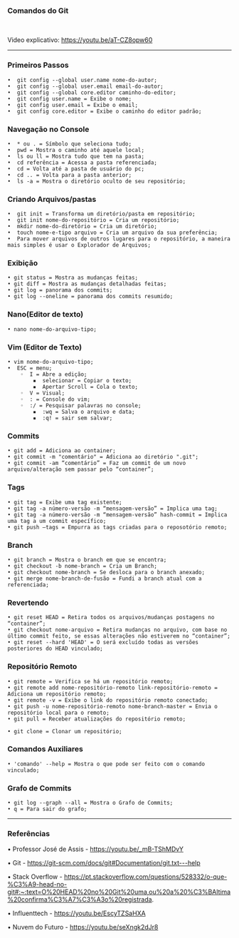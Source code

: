 ### Comandos do Git

<br/>

Video explicativo: https://youtu.be/aT-CZ8opw60

<hr/>

### Primeiros Passos

    •  git config --global user.name nome-do-autor;
    •  git config --global user.email email-do-autor;
    •  git config --global core.editor caminho-do-editor;
    •  git config user.name = Exibe o nome;
    •  git config user.email = Exibe o email;
    •  git config core.editor = Exibe o caminho do editor padrão;

### Navegação no Console

    •  * ou . = Símbolo que seleciona tudo;
    •  pwd = Mostra o caminho até aquele local;
    •  ls ou ll = Mostra tudo que tem na pasta;
    •  cd referência = Acessa a pasta referenciada;
    •  cd = Volta até a pasta de usuário do pc;
    •  cd .. = Volta para a pasta anterior;
    •  ls -a = Mostra o diretório oculto de seu repositório;

### Criando Arquivos/pastas

    •  git init = Transforma um diretório/pasta em repositório;
    •  git init nome-do-repositório = Cria um repositório;
    •  mkdir nome-do-diretório = Cria um diretório;
    •  touch nome-e-tipo arquivo = Cria um arquivo da sua preferência;
    •  Para mover arquivos de outros lugares para o repositório, a maneira mais simples é usar o Explorador de Arquivos;

### Exibição

    • git status = Mostra as mudanças feitas;
    • git diff = Mostra as mudanças detalhadas feitas;
    • git log = panorama dos commits;
    • git log --oneline = panorama dos commits resumido;

### Nano(Editor de texto)

    • nano nome-do-arquivo-tipo;
    
### Vim (Editor de Texto)

    • vim nome-do-arquivo-tipo;
    •  ESC = menu;
        ◦  I = Abre a edição;
            ▪  selecionar = Copiar o texto;
            ▪  Apertar Scroll = Cola o texto;
        ◦  V = Visual;
        ◦  : = Console do vim;
        ◦  :/ = Pesquisar palavras no console;
            ▪  :wq = Salva o arquivo e data;
            ▪  :q! = sair sem salvar;

### Commits

    • git add = Adiciona ao container;
    • git commit -m "comentário" = Adiciona ao diretório ".git";
    • git commit -am “comentário” = Faz um commit de um novo arquivo/alteração sem passar pelo “container”;

### Tags

    • git tag = Exibe uma tag existente;
    • git tag -a número-versão -m “mensagem-versão” = Implica uma tag;
    • git tag -a número-versão -m “mensagem-versão” hash-commit = Implica uma tag a um commit específico;
    • git push –tags = Empurra as tags criadas para o reposotório remoto;

### Branch

    • git branch = Mostra o branch em que se encontra;
    • git checkout -b nome-branch = Cria um Branch;
    • git checkout nome-branch = Se desloca para o branch anexado;
    • git merge nome-branch-de-fusão = Fundi a branch atual com a referenciada;

### Revertendo

    • git reset HEAD = Retira todos os arquivos/mudanças postagens no “container”;
    • git checkout nome-arquivo = Retira mudanças no arquivo, com base no último commit feito, se essas alterações não estiverem no “container”;
    • git reset --hard 'HEAD' = O será excluído todas as versões posteriores do HEAD vinculado;

### Repositório Remoto

    • git remote = Verifica se há um repositório remoto;
    • git remote add nome-repositório-remoto link-repositório-remoto = Adiciona um repositório remoto;
    • git remote -v = Exibe o link do repositório remoto conectado;
    • git push -u nome-repositório-remoto nome-branch-master = Envia o repositório local para o remoto;
    • git pull = Receber atualizações do repositório remoto;

    • git clone = Clonar um repositório;

### Comandos Auxiliares
    • 'comando' --help = Mostra o que pode ser feito com o comando vinculado;

### Grafo de Commits

    • git log --graph --all = Mostra o Grafo de Commits;
    • q = Para sair do grafo;

<hr/>

### Referências

• Professor José de Assis - https://youtu.be/_mB-TShMDvY

• Git - https://git-scm.com/docs/git#Documentation/git.txt---help

• Stack Overflow - https://pt.stackoverflow.com/questions/528332/o-que-%C3%A9-head-no-git#:~:text=O%20HEAD%20no%20Git%20uma,ou%20a%20%C3%BAltima%20confirma%C3%A7%C3%A3o%20registrada.

• Influenttech - https://youtu.be/EscyTZSaHXA

• Nuvem do Futuro - https://youtu.be/seXngk2dJr8

<br/>
